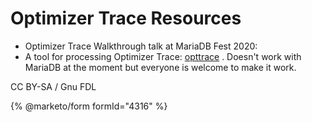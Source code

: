 # Optimizer Trace Resources

* Optimizer Trace Walkthrough talk at MariaDB Fest 2020:
* A tool for processing Optimizer Trace: [opttrace](https://github.com/ogrovlen/opttrace) . Doesn't work with MariaDB at the moment but everyone is welcome to make it work.

CC BY-SA / Gnu FDL

{% @marketo/form formId="4316" %}
